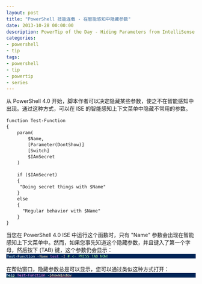 ```yaml
---
layout: post
title: "PowerShell 技能连载 - 在智能感知中隐藏参数"
date: 2013-10-28 00:00:00
description: PowerTip of the Day - Hiding Parameters from IntelliSense
categories:
- powershell
- tip
tags:
- powershell
- tip
- powertip
- series
---
```

从 PowerShell 4.0 开始，脚本作者可以决定隐藏某些参数，使之不在智能感知中出现。通过这种方式，可以在 ISE 的智能感知上下文菜单中隐藏不常用的参数。

	function Test-Function
	{
	    param(
	        $Name,
	        [Parameter(DontShow)]
	        [Switch]
	        $IAmSecret
	    )
	    
	    if ($IAmSecret)
	    {
	     "Doing secret things with $Name"
	    }
	    else
	    {
	      "Regular behavior with $Name"
	    }
	}

当您在 PowerShell 4.0 ISE 中运行这个函数时，只有 "Name" 参数会出现在智能感知上下文菜单中。然而，如果您事先知道这个隐藏参数，并且键入了第一个字母，然后按下 (TAB) 键，这个参数仍会显示：
![](/img/2013-10-29-hiding-parameters-from-intellisense-001.png)

在帮助窗口，隐藏参数总是可以显示，您可以通过类似这种方式打开：
![](/img/2013-10-29-hiding-parameters-from-intellisense-002.png)

<!--本文国际来源：[Hiding Parameters from IntelliSense](http://community.idera.com/powershell/powertips/b/tips/posts/hiding-parameters-from-intellisense)-->
